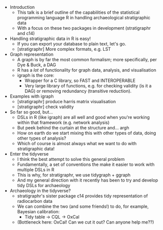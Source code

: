 * Introduction
  * This talk is a brief outline of the capabilities of the statistical programming language R in handling archaeological stratigraphic data
  * With a focus on these two packages in development (stratigraphr and c14)
* Handling stratigraphic data in R is easy!
  * If you can export your database to plain text, let's go.
  * [stratigraphr] More complex formats, e.g. LST
* Graph representation
  * A graph is by far the most common formalism; more specifically, per Dye & Buck, a DAG
  * R has a *lot* of functionality for graph data, analysis, and visualisation
  * igraph is the core:
    * Wrapper for a C library, so FAST and INTEROPERABLE
    * Very large library of functions, e.g. for checking validity (is it a DAG) or removing redundancy (transitive reduction).
* Examples with igraph
  * [stratigraphr] produce harris matrix visualisation
  * [stratigraphr] check validity
* So far so good, but...
  * DSLs in R (like igraph) are all well and good when you're working within that framework (e.g. network analysis)
  * But peek behind the curtain at the structure and... argh
  * How on earth do we start mixing this with other types of data, doing other types of analysis?
  * Which of course is almost always what we want to do with stratigraphic data!
* Enter the tidyverse
  * I think the best attempt to solve this general problem
  * Fundamentally, a set of conventions the make it easier to work with multiple DSLs in R
  * This is why, for stratigraphr, we use tidygraph + ggraph
  * And my general direction with it recently has been to try and develop tidy DSLs for archaeology
* Archaeology in the tidyverse?
  * stratigraphr's sister package c14 provides tidy representation of radiocarbon data
  * We can combine the two (and some friends!) to do, for example, Bayesian calibration:
    * Tidy table -> CQL -> OxCal
  * (Bottleneck here: OxCal! Can we cut it out? Can anyone help me??)
